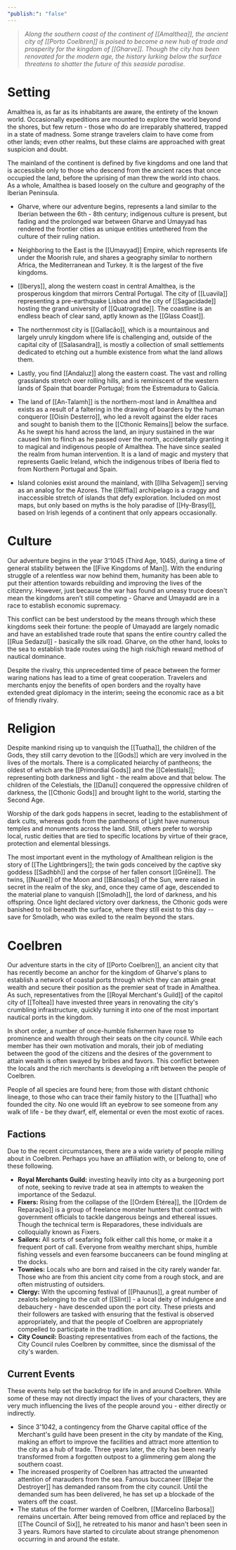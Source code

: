 ```yaml
---
"publish:": "false"
---
```


> *Along the southern coast of the continent of [[Amalthea]], the ancient city of [[Porto Coelbren]] is poised to become a new hub of trade and prosperity for the kingdom of [[Gharve]]. Though the city has been renovated for the modern age, the history lurking below the surface threatens to shatter the future of this seaside paradise.*

# Setting

Amalthea is, as far as its inhabitants are aware, the entirety of the known world. Occasionally expeditions are mounted to explore the world beyond the shores, but few return - those who do are irreparably shattered, trapped in a state of madness. Some strange travelers claim to have come from other lands; even other realms, but these claims are approached with great suspicion and doubt.

The mainland of the continent is defined by five kingdoms and one land that is accessible only to those who descend from the ancient races that once occupied the land, before the uprising of man threw the world into chaos. As a whole, Amalthea is based loosely on the culture and geography of the Iberian Peninsula. 

- Gharve, where our adventure begins, represents a land similar to the Iberian between the 6th - 8th century; indigenous culture is present, but fading and the prolonged war between Gharve and Umayyad has rendered the frontier cities as unique entities untethered from the culture of their ruling nation. 

- Neighboring to the East is the [[Umayyad]] Empire, which represents life under the Moorish rule, and shares a geography similar to northern Africa, the Mediterranean and Turkey. It is the largest of the five kingdoms.

- [[Iberys]], along the western coast in central Amalthea, is the prosperous kingdom that mirrors Central Portugal. The city of [[Luavila]] representing a pre-earthquake Lisboa and the city of [[Sagacidade]] hosting the grand university of [[Quatrograde]]. The coastline is an endless beach of clear sand, aptly known as the [[Glass Coast]].

- The northernmost city is [[Gallacão]], which is a mountainous and largely unruly kingdom where life is challenging and, outside of the capital city of [[Salasandra]], is mostly a collection of small settlements dedicated to etching out a humble existence from what the land allows them.

- Lastly, you find [[Andaluz]] along the eastern coast. The vast and rolling grasslands stretch over rolling hills, and is reminiscent of the western lands of Spain that boarder Portugal; from the Estremadura to Galicia.

- The land of [[An-Talamh]] is the northern-most land in Amalthea and exists as a result of a faltering in the drawing of boarders by the human conqueror [[Oisín Desterro]], who led a revolt against the elder races and sought to banish them to the [[Cthonic Remains]] below the surface. As he swept his hand across the land, an injury sustained in the war caused him to flinch as he passed over the north, accidentally granting it to magical and indigenous people of Amalthea. The have since sealed the realm from human intervention. It is a land of magic and mystery that represents Gaelic Ireland, which the indigenous tribes of Iberia fled to from Northern Portugal and Spain.

- Island colonies exist around the mainland, with [[Ilha Selvagem]] serving as an analog for the Azores. The [[Riffia]] archipelago is a craggy and inaccessible stretch of islands that defy exploration. Included on most maps, but only based on myths is the holy paradise of [[Hy-Brasyl]], based on Irish legends of a continent that only appears occasionally.

# Culture

Our adventure begins in the year 3'1045 (Third Age, 1045), during a time of general stability between the [[Five Kingdoms of Man]]. With the enduring struggle of a relentless war now behind them, humanity has been able to put their attention towards rebuilding and improving the lives of the citizenry. However, just because the war has found an uneasy truce doesn't mean the kingdoms aren't still competing - Gharve and Umayadd are in a race to establish economic supremacy. 

This conflict can be best understood by the means through which these kingdoms seek their fortune: the people of Umayadd are largely nomadic and have an established trade route that spans the entire country called the [[Rua Sedazul]] - basically the silk road. Gharve, on the other hand, looks to the sea to establish trade routes using the high risk/high reward method of nautical dominance.

Despite the rivalry, this unprecedented time of peace between the former waring nations has lead to a time of great cooperation. Travelers and merchants enjoy the benefits of open borders and the royalty have extended great diplomacy in the interim; seeing the economic race as a bit of friendly rivalry.

# Religion

Despite mankind rising up to vanquish the [[Tuatha]], the children of the Gods, they still carry devotion to the [[Gods]] which are very involved in the lives of the mortals. There is a complicated heiarchy of pantheons; the oldest of which are the [[Primordial Gods]] and the [[Celestials]]; representing both darkness and light - the realm above and that below. The children of the Celestials, the [[Danu]] conquered the oppressive children of darkness, the [[Cthonic Gods]] and brought light to the world, starting the Second Age.

Worship of the dark gods happens in secret, leading to the establishment of dark cults, whereas gods from the pantheons of Light have numerous temples and monuments across the land. Still, others prefer to worship local, rustic deities that are tied to specific locations by virtue of their grace, protection and elemental blessings.

The most important event in the mythology of Amalthean religion is the story of [[The Lightbringers]]; the twin gods conceived by the captive sky goddess [[Sadhbh]] and the corpse of her fallen consort [[Gréine]]. The twins, [[Nuaré]] of the Moon and [[Bánsolas]] of the Sun, were raised in secret in the realm of the sky, and, once they came of age, descended to the material plane to vanquish [[Smoladh]], the lord of darkness, and his offspring. Once light declared victory over darkness, the Cthonic gods were banished to toil beneath the surface, where they still exist to this day -- save for Smoladh, who was exiled to the realm beyond the stars.

# Coelbren

Our adventure starts in the city of [[Porto Coelbren]], an ancient city that has recently become an anchor for the kingdom of Gharve's plans to establish a network of coastal ports through which they can attain great wealth and secure their position as the premier seat of trade in Amalthea. As such, representatives from the [[Royal Merchant's Guild]] of the capitol city of [[Toltea]] have invested three years in renovating the city's crumbling infrastructure, quickly turning it into one of the most important nautical ports in the kingdom.

In short order, a number of once-humble fishermen have rose to prominence and wealth through their seats on the city council. While each member has their own motivation and morals, their job of mediating between the good of the citizens and the desires of the government to attain wealth is often swayed by bribes and favors. This conflict between the locals and the rich merchants is developing a rift between the people of Coelbren.

People of all species are found here; from those with distant chthonic lineage, to those who can trace their family history to the [[Tuatha]] who founded the city. No one would lift an eyebrow to see someone from any walk of life - be they dwarf, elf, elemental or even the most exotic of races.

## Factions

Due to the recent circumstances, there are a wide variety of people milling about in Coelbren. Perhaps you have an affiliation with, or belong to, one of these following.

- **Royal Merchants Guild:** investing heavily into city as a burgeoning port of note, seeking to revive trade at sea in attempts to weaken the importance of the Sedazul.
- **Fixers:** Rising from the collapse of the [[Ordem Etérea]], the [[Ordem de Reparação]] is a group of freelance monster hunters that contract with government officials to tackle dangerous beings and ethereal issues. Though the technical term is Reparadores, these individuals are colloquially known as Fixers.
- **Sailors:** All sorts of seafaring folk either call this home, or make it a frequent port of call. Everyone from wealthy merchant ships, humble fishing vessels and even fearsome buccaneers can be found mingling at the docks.
- **Townies:** Locals who are born and raised in the city rarely wander far. Those who are from this ancient city come from a rough stock, and are often mistrusting of outsiders.
- **Clergy:** With the upcoming festival of [[Phaunus]], a great number of zealots belonging to the cult of [[Slint]] - a local deity of indulgence and debauchery - have descended upon the port city. These priests and their followers are tasked with ensuring that the festival is observed appropriately, and that the people of Coelbren are appropriately compelled to participate in the tradition.
- **City Council:** Boasting representatives from each of the factions, the City Council rules Coelbren by committee, since the dismissal of the city's warden.

## Current Events

These events help set the backdrop for life in and around Coelbren. While some of these may not directly impact the lives of your characters, they are very much influencing the lives of the people around you - either directly or indirectly.

- Since 3'1042, a contingency from the Gharve capital office of the Merchant's guild have been present in the city by mandate of the King, making an effort to improve the facilities and attract more attention to the city as a hub of trade. Three years later, the city has been nearly transformed from a forgotten outpost to a glimmering gem along the southern coast.
- The increased prosperity of Coelbren has attracted the unwanted attention of marauders from the sea. Famous buccaneer [[Bejar the Destroyer]] has demanded ransom from the city council. Until the demanded sum has been delivered, he has set up a blockade of the waters off the coast.
- The status of the former warden of Coelbren, [[Marcelino Barbosa]] remains uncertain. After being removed from office and replaced by the [[The Council of Six]], he retreated to his manor and hasn't been seen in 3 years. Rumors have started to circulate about strange phenomenon occurring in and around the estate.